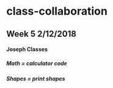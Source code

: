 # class-collaboration
## Week 5 2/12/2018
#### Joseph Classes
##### Math = calculator code
##### Shapes = print shapes
